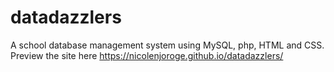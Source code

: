# datadazzlers
A school database management system using MySQL, php, HTML and CSS.
Preview the site here
https://nicolenjoroge.github.io/datadazzlers/
